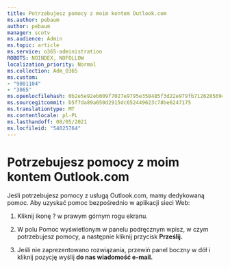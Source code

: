 ```yaml
---
title: Potrzebujesz pomocy z moim kontem Outlook.com
ms.author: pebaum
author: pebaum
manager: scotv
ms.audience: Admin
ms.topic: article
ms.service: o365-administration
ROBOTS: NOINDEX, NOFOLLOW
localization_priority: Normal
ms.collection: Adm_O365
ms.custom:
- "9001104"
- "3065"
ms.openlocfilehash: 0b2e5e92eb009f7027e9795e358485f3d22e979fb7126285694dd2b3a7ea70b7
ms.sourcegitcommit: b5f7da89a650d2915dc652449623c78be6247175
ms.translationtype: MT
ms.contentlocale: pl-PL
ms.lasthandoff: 08/05/2021
ms.locfileid: "54025764"
---
```

# <a name="need-help-with-my-outlookcom-account"></a>Potrzebujesz pomocy z moim kontem Outlook.com

Jeśli potrzebujesz pomocy z usługą Outlook.com, mamy dedykowaną pomoc. Aby uzyskać pomoc bezpośrednio w aplikacji sieci Web: 

1. Kliknij ikonę ? w prawym górnym rogu ekranu. 

2. W polu Pomoc wyświetlonym w panelu podręcznym wpisz, w czym potrzebujesz pomocy, a następnie kliknij przycisk **Prześlij.** 

3. Jeśli nie zaprezentowano rozwiązania, przewiń panel boczny w dół i kliknij pozycję wyślij **do nas wiadomość e-mail.**
